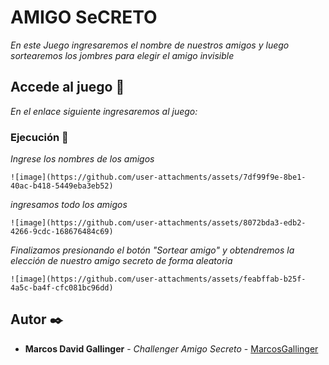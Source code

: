 # AMIGO SeCRETO

_En este Juego ingresaremos el nombre de nuestros amigos y luego sortearemos los jombres para elegir el amigo invisible_

## Accede al juego 🚀

_En el enlace siguiente ingresaremos al juego:_


### Ejecución 🔧


_Ingrese los nombres de los amigos_

```
![image](https://github.com/user-attachments/assets/7df99f9e-8be1-40ac-b418-5449eba3eb52)

```

_ingresamos todo los amigos_

```
![image](https://github.com/user-attachments/assets/8072bda3-edb2-4266-9cdc-168676484c69)

```

_Finalizamos presionando el botón "Sortear amigo" y obtendremos la elección de nuestro amigo secreto de forma aleatoria_

```
![image](https://github.com/user-attachments/assets/feabffab-b25f-4a5c-ba4f-cfc081bc96dd)

```

## Autor ✒️


* **Marcos David Gallinger** - *Challenger Amigo Secreto* - [MarcosGallinger](https://github.com/MarcosGallinger)
